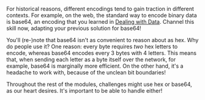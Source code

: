 For historical reasons, different encodings tend to gain traction in different contexts.
For example, on the web, the standard way to encode binary data is base64, an encoding that you learned in [Dealing with Data](/fundamentals/data-dealings).
Channel this skill now, adapting your previous solution for base64!

You'll (re-)note that base64 isn't as convenient to reason about as hex.
Why do people use it?
One reason: every byte requires _two_ hex letters to encode, whereas base64 encodes every 3 bytes with 4 letters.
This means that, when sending each letter as a byte itself over the network, for example, base64 is marginally more efficient.
On the other hand, it's a headache to work with, because of the unclean bit boundaries!

Throughout the rest of the modules, challenges might use hex or base64, as our heart desires.
It's important to be able to handle either!

